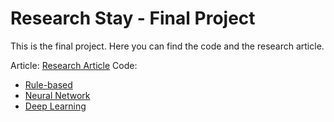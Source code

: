# Research Stay - Final Project

This is the final project. Here you can find the code and the research article.

Article: [Research Article](./article/)
Code:
- [Rule-based](./rules.py)
- [Neural Network](./nn.py)
- [Deep Learning](./dl.py)